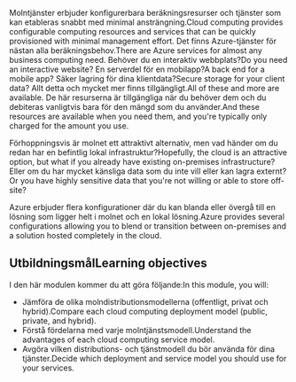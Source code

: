 <span data-ttu-id="d517a-101">Molntjänster erbjuder konfigurerbara beräkningsresurser och tjänster som kan etableras snabbt med minimal ansträngning.</span><span class="sxs-lookup"><span data-stu-id="d517a-101">Cloud computing provides configurable computing resources and services that can be quickly provisioned with minimal management effort.</span></span> <span data-ttu-id="d517a-102">Det finns Azure-tjänster för nästan alla beräkningsbehov.</span><span class="sxs-lookup"><span data-stu-id="d517a-102">There are Azure services for almost any business computing need.</span></span> <span data-ttu-id="d517a-103">Behöver du en interaktiv webbplats?</span><span class="sxs-lookup"><span data-stu-id="d517a-103">Do you need an interactive website?</span></span> <span data-ttu-id="d517a-104">En serverdel för en mobilapp?</span><span class="sxs-lookup"><span data-stu-id="d517a-104">A back end for a mobile app?</span></span> <span data-ttu-id="d517a-105">Säker lagring för dina klientdata?</span><span class="sxs-lookup"><span data-stu-id="d517a-105">Secure storage for your client data?</span></span> <span data-ttu-id="d517a-106">Allt detta och mycket mer finns tillgängligt.</span><span class="sxs-lookup"><span data-stu-id="d517a-106">All of these and more are available.</span></span> <span data-ttu-id="d517a-107">De här resurserna är tillgängliga när du behöver dem och du debiteras vanligtvis bara för den mängd som du använder.</span><span class="sxs-lookup"><span data-stu-id="d517a-107">And these resources are available when you need them, and you're typically only charged for the amount you use.</span></span>

<span data-ttu-id="d517a-108">Förhoppningsvis är molnet ett attraktivt alternativ, men vad händer om du redan har en befintlig lokal infrastruktur?</span><span class="sxs-lookup"><span data-stu-id="d517a-108">Hopefully, the cloud is an attractive option, but what if you already have existing on-premises infrastructure?</span></span> <span data-ttu-id="d517a-109">Eller om du har mycket känsliga data som du inte vill eller kan lagra externt?</span><span class="sxs-lookup"><span data-stu-id="d517a-109">Or you have highly sensitive data that you're not willing or able to store off-site?</span></span>

<span data-ttu-id="d517a-110">Azure erbjuder flera konfigurationer där du kan blanda eller övergå till en lösning som ligger helt i molnet och en lokal lösning.</span><span class="sxs-lookup"><span data-stu-id="d517a-110">Azure provides several configurations allowing you to blend or transition between on-premises and a solution hosted completely in the cloud.</span></span>

## <a name="learning-objectives"></a><span data-ttu-id="d517a-111">Utbildningsmål</span><span class="sxs-lookup"><span data-stu-id="d517a-111">Learning objectives</span></span>

<span data-ttu-id="d517a-112">I den här modulen kommer du att göra följande:</span><span class="sxs-lookup"><span data-stu-id="d517a-112">In this module, you will:</span></span>

- <span data-ttu-id="d517a-113">Jämföra de olika molndistributionsmodellerna (offentligt, privat och hybrid).</span><span class="sxs-lookup"><span data-stu-id="d517a-113">Compare each cloud computing deployment model (public, private, and hybrid).</span></span>
- <span data-ttu-id="d517a-114">Förstå fördelarna med varje molntjänstsmodell.</span><span class="sxs-lookup"><span data-stu-id="d517a-114">Understand the advantages of each cloud computing service model.</span></span>
- <span data-ttu-id="d517a-115">Avgöra vilken distributions- och tjänstmodell du bör använda för dina tjänster.</span><span class="sxs-lookup"><span data-stu-id="d517a-115">Decide which deployment and service model you should use for your services.</span></span>
